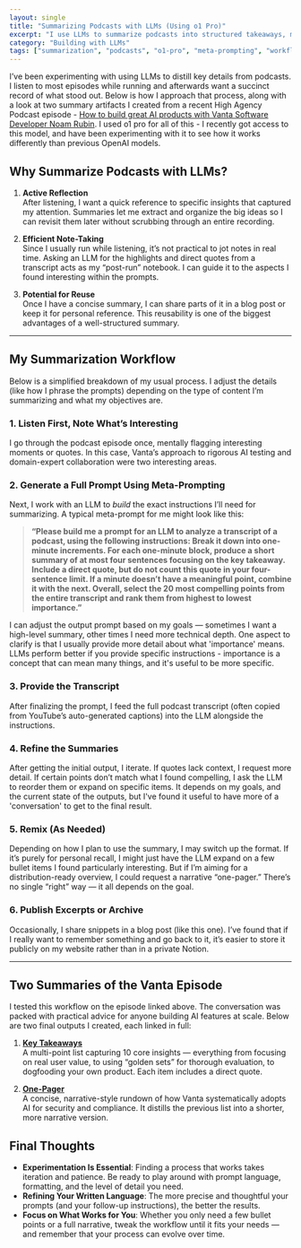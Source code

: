 ```yaml
---
layout: single
title: "Summarizing Podcasts with LLMs (Using o1 Pro)"
excerpt: "I use LLMs to summarize podcasts into structured takeaways, making it easier to revisit key insights. This post walks through my workflow — meta-prompting, refining outputs, and generating summaries. If you want to extract useful details from long-form content, here's how I do it."
category: "Building with LLMs"
tags: ["summarization", "podcasts", "o1-pro", "meta-prompting", "workflow"]
---
```


I’ve been experimenting with using LLMs to distill key details from podcasts. I listen to most episodes while running and afterwards want a succinct record of what stood out. Below is how I approach that process, along with a look at two summary artifacts I created from a recent High Agency Podcast episode - [How to build great AI products with Vanta Software Developer Noam Rubin](https://www.youtube.com/watch?v=PdT8STmhUqg). I used o1 pro for all of this - I recently got access to this model, and have been experimenting with it to see how it works differently than previous OpenAI models.


## Why Summarize Podcasts with LLMs?

1. **Active Reflection**  
   After listening, I want a quick reference to specific insights that captured my attention. Summaries let me extract and organize the big ideas so I can revisit them later without scrubbing through an entire recording.

2. **Efficient Note-Taking**  
   Since I usually run while listening, it’s not practical to jot notes in real time. Asking an LLM for the highlights and direct quotes from a transcript acts as my “post-run” notebook. I can guide it to the aspects I found interesting within the prompts.

3. **Potential for Reuse**  
   Once I have a concise summary, I can share parts of it in a blog post or keep it for personal reference. This reusability is one of the biggest advantages of a well-structured summary.

---

## My Summarization Workflow

Below is a simplified breakdown of my usual process. I adjust the details (like how I phrase the prompts) depending on the type of content I’m summarizing and what my objectives are.

### 1. Listen First, Note What’s Interesting
I go through the podcast episode once, mentally flagging interesting moments or quotes. In this case, Vanta’s approach to rigorous AI testing and domain-expert collaboration were two interesting areas.

### 2. Generate a Full Prompt Using Meta-Prompting
Next, I work with an LLM to *build* the exact instructions I’ll need for summarizing. A typical meta-prompt for me might look like this:

> **“Please build me a prompt for an LLM to analyze a transcript of a podcast, using the following instructions: Break it down into one-minute increments. For each one-minute block, produce a short summary of at most four sentences focusing on the key takeaway. Include a direct quote, but do not count this quote in your four-sentence limit. If a minute doesn’t have a meaningful point, combine it with the next. Overall, select the 20 most compelling points from the entire transcript and rank them from highest to lowest importance.”**

I can adjust the output prompt based on my goals — sometimes I want a high-level summary, other times I need more technical depth. One aspect to clarify is that I usually provide more detail about what 'importance' means. LLMs perform better if you provide specific instructions - importance is a concept that can mean many things, and it's useful to be more specific. 

### 3. Provide the Transcript
After finalizing the prompt, I feed the full podcast transcript (often copied from YouTube’s auto-generated captions) into the LLM alongside the instructions.

### 4. Refine the Summaries
After getting the initial output, I iterate. If quotes lack context, I request more detail. If certain points don’t match what I found compelling, I ask the LLM to reorder them or expand on specific items. It depends on my goals, and the current state of the outputs, but I've found it useful to have more of a 'conversation' to get to the final result.

### 5. Remix (As Needed)
Depending on how I plan to use the summary, I may switch up the format. If it’s purely for personal recall, I might just have the LLM expand on a few bullet items I found particularly interesting. But if I’m aiming for a distribution-ready overview, I could request a narrative “one-pager.” There’s no single “right” way — it all depends on the goal.

### 6. Publish Excerpts or Archive
Occasionally, I share snippets in a blog post (like this one). I’ve found that if I really want to remember something and go back to it, it’s easier to store it publicly on my website rather than in a private Notion.

---

## Two Summaries of the Vanta Episode

I tested this workflow on the episode linked above. The conversation was packed with practical advice for anyone building AI features at scale. Below are two final outputs I created, each linked in full:

1. **[Key Takeaways](/docs/assets/pdfs/build_ai_products_key_excerpts.pdf)**  
   A multi-point list capturing 10 core insights — everything from focusing on real user value, to using “golden sets” for thorough evaluation, to dogfooding your own product. Each item includes a direct quote.

2. **[One-Pager](/docs/assets/pdfs/build_ai_products_summary.pdf)**  
   A concise, narrative-style rundown of how Vanta systematically adopts AI for security and compliance. It distills the previous list into a shorter, more narrative version.  

## Final Thoughts

- **Experimentation Is Essential**: Finding a process that works takes iteration and patience. Be ready to play around with prompt language, formatting, and the level of detail you need.  
- **Refining Your Written Language**: The more precise and thoughtful your prompts (and your follow-up instructions), the better the results.  
- **Focus on What Works for You**: Whether you only need a few bullet points or a full narrative, tweak the workflow until it fits your needs — and remember that your process can evolve over time.